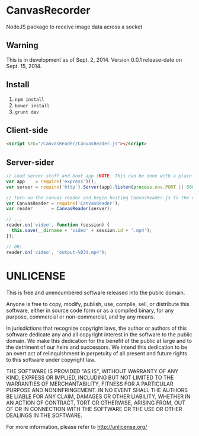 # CanvasRecorder

NodeJS package to receive image data across a socket

## Warning

This is in development as of Sept. 2, 2014. Version 0.0.1 release-date on Sept. 15, 2014.

## Install

1. `npm install`
2. `bower install`
3. `grunt dev`

## Client-side

```html
<script src="/CanvasReader/CanvasReader.js"></script>
```

## Server-sider

```js
// Load server stuff and boot app (NOTE: This can be done with a plain HttpClient)
var app    = require('express')();
var server = require('http').Server(app).listen(process.env.PORT || 5000);

// Turn on the canvas reader and begin hosting CanvasReader.js to the client
var CanvasReader = require('CanvasReader');
var reader       = CanvasReader(server);

// ...
reader.on('video', function (session) {
  this.save(__dirname + 'video' + session.id + '.mp4');
});

// OR:
reader.on('video', 'output-%03d.mp4');
```

# UNLICENSE

This is free and unencumbered software released into the public domain.

Anyone is free to copy, modify, publish, use, compile, sell, or
distribute this software, either in source code form or as a compiled
binary, for any purpose, commercial or non-commercial, and by any
means.

In jurisdictions that recognize copyright laws, the author or authors
of this software dedicate any and all copyright interest in the
software to the public domain. We make this dedication for the benefit
of the public at large and to the detriment of our heirs and
successors. We intend this dedication to be an overt act of
relinquishment in perpetuity of all present and future rights to this
software under copyright law.

THE SOFTWARE IS PROVIDED "AS IS", WITHOUT WARRANTY OF ANY KIND,
EXPRESS OR IMPLIED, INCLUDING BUT NOT LIMITED TO THE WARRANTIES OF
MERCHANTABILITY, FITNESS FOR A PARTICULAR PURPOSE AND NONINFRINGEMENT.
IN NO EVENT SHALL THE AUTHORS BE LIABLE FOR ANY CLAIM, DAMAGES OR
OTHER LIABILITY, WHETHER IN AN ACTION OF CONTRACT, TORT OR OTHERWISE,
ARISING FROM, OUT OF OR IN CONNECTION WITH THE SOFTWARE OR THE USE OR
OTHER DEALINGS IN THE SOFTWARE.

For more information, please refer to <http://unlicense.org/>

